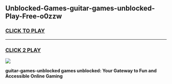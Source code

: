 
## Unblocked-Games-guitar-games-unblocked-Play-Free-o0zzw
<h3>
<a href="https://premium76.site?title=guitar-games-unblocked&ref=18A1">CLICK TO PLAY</a></h3>
<hr>

<h3>
<a href="https://premium76.site?title=guitar-games-unblocked&ref=18A1">CLICK 2 PLAY</a>
  
</h3>

<a href="https://premium76.site?title=guitar-games-unblocked&ref=18A1"><img src="https://clearcache.store/games.png"></a>


**guitar-games-unblocked games unblocked: Your Gateway to Fun and Accessible Online Gaming**
